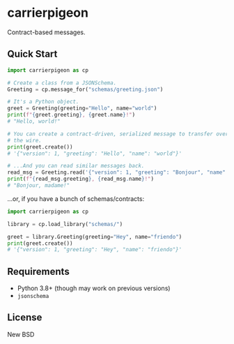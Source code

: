 # carrierpigeon

Contract-based messages.


## Quick Start

```python
import carrierpigeon as cp

# Create a class from a JSONSchema.
Greeting = cp.message_for("schemas/greeting.json")

# It's a Python object.
greet = Greeting(greeting="Hello", name="world")
print(f"{greet.greeting}, {greet.name}!")
# "Hello, world!"

# You can create a contract-driven, serialized message to transfer over
# the wire.
print(greet.create())
# '{"version": 1, "greeting": "Hello", "name": "world"}'

# ...And you can read similar messages back.
read_msg = Greeting.read('{"version": 1, "greeting": "Bonjour", "name": "madame"}')
print(f"{read_msg.greeting}, {read_msg.name}!")
# "Bonjour, madame!"
```

...or, if you have a bunch of schemas/contracts:

```python
import carrierpigeon as cp

library = cp.load_library("schemas/")

greet = library.Greeting(greeting="Hey", name="friendo")
print(greet.create())
# '{"version": 1, "greeting": "Hey", "name": "friendo"}'
```


## Requirements

* Python 3.8+ (though may work on previous versions)
* `jsonschema`


## License

New BSD
